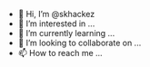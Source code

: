 - 👋 Hi, I’m @skhackez
- 👀 I’m interested in ...
- 🌱 I’m currently learning ...
- 💞️ I’m looking to collaborate on ...
- 📫 How to reach me ...

<!---
skhackez/skhackez is a ✨ special ✨ repository because its `README.md` (this file) appears on your GitHub profile.
You can click the Preview link to take a look at your changes.
--->
